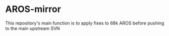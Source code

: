 # AROS-mirror
This repository's main function is to apply fixes to 68k AROS before pushing to the main upstream SVN

